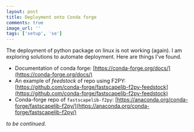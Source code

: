 ```yaml
---
layout: post
title: Deployment onto Conda forge
comments: true
image_url: ''
tags: ['setup', 'se']
---
```


The deployment of python package on linux is not working (again). I am exploring solutions to automate deployment. Here are things I've found.

- Documentation of conda forge: [https://conda-forge.org/docs/](https://conda-forge.org/docs/)
- An example of *feedstock* of repo using F2PY: [https://github.com/conda-forge/fastscapelib-f2py-feedstock](https://github.com/conda-forge/fastscapelib-f2py-feedstock)
- Conda-forge repo of `fastscapelib-f2py`: [https://anaconda.org/conda-forge/fastscapelib-f2py/](https://anaconda.org/conda-forge/fastscapelib-f2py/)

*to be continued.*
